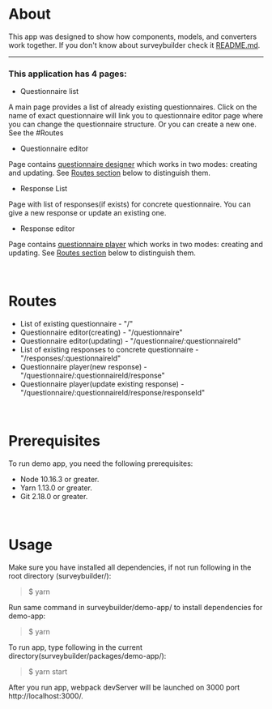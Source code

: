 # **About**

This app was designed to show how components, models, and converters work together. If you don't know about surveybuilder check it [README.md](./../../README.md "@surveybuilder").
***
### **This application has 4 pages:**
* Questionnaire list

A main page provides a list of already existing questionnaires. Click on the name of exact questionnaire will link you to questionnaire editor page where you can change the questionnaire structure. Or you can create a new one. See the #Routes

* Questionnaire editor

Page contains [questionnaire designer](./../designer/README.md "@surveybuilder/designer") which works in two modes: creating and updating. See [Routes section](#Routes) below to distinguish them.

* Response List

Page with list of responses(if exists) for concrete questionnaire. You can give a new response or update an existing one.

* Response editor

Page contains [questionnaire player](./../player/README.md "@surveybuilder/player") which works in two modes: creating and updating. See [Routes section](#Routes) below to distinguish them.

&nbsp;
# Routes

* List of existing questionnaire - "/"
* Questionnaire editor(creating) - "/questionnaire"
* Questionnaire editor(updating) - "/questionnaire/:questionnaireId"
* List of existing responses to concrete questionnaire - "/responses/:questionnaireId"
* Questionnaire player(new response) - "/questionnaire/:questionnaireId/response"
* Questionnaire player(update existing response) - "/questionnaire/:questionnaireId/response/responseId"

&nbsp;
# Prerequisites
To run demo app, you need the following prerequisites:
* Node 10.16.3 or greater.
* Yarn 1.13.0 or greater.
* Git 2.18.0 or greater.


&nbsp;
# Usage
Make sure you have installed all dependencies, if not run following in the root directory (surveybuilder/):
>$ yarn 

Run same command in surveybuilder/demo-app/ to install dependencies for demo-app:
>$ yarn

To run app, type following in the current directory(surveybuilder/packages/demo-app/):
>$ yarn start

After you run app, webpack devServer will be launched on 3000 port http://localhost:3000/.